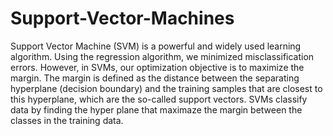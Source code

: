 # Support-Vector-Machines
Support Vector Machine (SVM) is a powerful and widely used learning algorithm. Using the regression algorithm, we minimized misclassification errors. However, in SVMs, our optimization objective is to maximize the margin. The margin is defined as the distance between the separating hyperplane (decision boundary) and the training samples that are closest to this hyperplane, which are the so-called support vectors.  SVMs classify data by finding the hyper plane that maximaze the margin between the classes in the training data.
